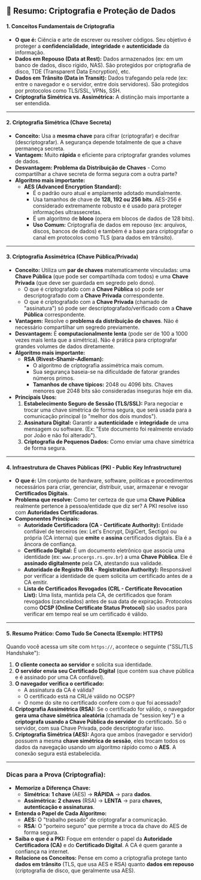 
## 📘 Resumo: Criptografia e Proteção de Dados

#### **1. Conceitos Fundamentais de Criptografia**

*   **O que é:** Ciência e arte de escrever ou resolver códigos. Seu objetivo é proteger a **confidencialidade**, **integridade** e **autenticidade** da informação.
*   **Dados em Repouso (Data at Rest):** Dados armazenados (ex: em um banco de dados, disco rígido, NAS). São protegidos por criptografia de disco, TDE (Transparent Data Encryption), etc.
*   **Dados em Trânsito (Data in Transit):** Dados trafegando pela rede (ex: entre o navegador e o servidor, entre dois servidores). São protegidos por protocolos como TLS/SSL, VPNs, SSH.
*   **Criptografia Simétrica vs. Assimétrica:** A distinção mais importante a ser entendida.

---

#### **2. Criptografia Simétrica (Chave Secreta)**

*   **Conceito:** Usa a **mesma chave** para cifrar (criptografar) e decifrar (descriptografar). A segurança depende totalmente de que a chave permaneça secreta.
*   **Vantagem:** Muito **rápida** e eficiente para criptografar grandes volumes de dados.
*   **Desvantagem:** **Problema da Distribuição de Chaves** - Como compartilhar a chave secreta de forma segura com a outra parte?
*   **Algoritmo mais importante:**
    *   **AES (Advanced Encryption Standard):**
        *   É o padrão ouro atual e amplamente adotado mundialmente.
        *   Usa tamanhos de chave de **128, 192 ou 256 bits**. AES-256 é considerado extremamente robusto e é usado para proteger informações ultrassecretas.
        *   É um algoritmo de **bloco** (opera em blocos de dados de 128 bits).
        *   **Uso Comum:** Criptografia de dados em repouso (ex: arquivos, discos, bancos de dados) e também é a base para criptografar o canal em protocolos como TLS (para dados em trânsito).

---

#### **3. Criptografia Assimétrica (Chave Pública/Privada)**

*   **Conceito:** Utiliza um **par de chaves** matematicamente vinculadas: uma **Chave Pública** (que pode ser compartilhada com todos) e uma **Chave Privada** (que deve ser guardada em segredo pelo dono).
    *   O que é criptografado com a **Chave Pública** só pode ser descriptografado com a **Chave Privada** correspondente.
    *   O que é criptografado com a **Chave Privada** (chamado de "assinatura") só pode ser descriptografado/verificado com a **Chave Pública** correspondente.
*   **Vantagem:** Resolve o **problema da distribuição de chaves**. Não é necessário compartilhar um segredo previamente.
*   **Desvantagem:** É **computacionalmente lenta** (pode ser de 100 a 1000 vezes mais lenta que a simétrica). Não é prática para criptografar grandes volumes de dados diretamente.
*   **Algoritmo mais importante:**
    *   **RSA (Rivest–Shamir–Adleman):**
        *   O algoritmo de criptografia assimétrica mais comum.
        *   Sua segurança baseia-se na dificuldade de fatorar grandes números primos.
        *   **Tamanhos de chave típicos:** 2048 ou 4096 bits. Chaves menores que 2048 bits são consideradas inseguras hoje em dia.
*   **Principais Usos:**
    1.  **Estabelecimento Seguro de Sessão (TLS/SSL):** Para negociar e trocar uma chave simétrica de forma segura, que será usada para a comunicação principal (o "melhor dos dois mundos").
    2.  **Assinatura Digital:** Garantir a **autenticidade** e **integridade** de uma mensagem ou software. (Ex: "Este documento foi realmente enviado por João e não foi alterado").
    3.  **Criptografia de Pequenos Dados:** Como enviar uma chave simétrica de forma segura.

---

#### **4. Infraestrutura de Chaves Públicas (PKI - Public Key Infrastructure)**

*   **O que é:** Um conjunto de hardware, software, políticas e procedimentos necessários para criar, gerenciar, distribuir, usar, armazenar e revogar **Certificados Digitais**.
*   **Problema que resolve:** Como ter certeza de que uma **Chave Pública** realmente pertence à pessoa/entidade que diz ser? A PKI resolve isso com **Autoridades Certificadoras**.
*   **Componentes Principais:**
    *   **Autoridade Certificadora (CA - Certificate Authority):** Entidade confiável de terceiros (ex: Let's Encrypt, DigiCert, Sectigo) ou própria (CA interna) que **emite** e **assina** certificados digitais. Ela é a âncora de confiança.
    *   **Certificado Digital:** É um documento eletrônico que associa uma identidade (ex: `www.procergs.rs.gov.br`) a uma **Chave Pública**. Ele é **assinado digitalmente** pela CA, atestando sua validade.
    *   **Autoridade de Registro (RA - Registration Authority):** Responsável por verificar a identidade de quem solicita um certificado antes de a CA emitir.
    *   **Lista de Certificados Revogados (CRL - Certificate Revocation List):** Uma lista, mantida pela CA, de certificados que foram revogados (cancelados) antes de sua data de expiração. Protocolos como **OCSP (Online Certificate Status Protocol)** são usados para verificar em tempo real se um certificado é válido.

---

#### **5. Resumo Prático: Como Tudo Se Conecta (Exemplo: HTTPS)**

Quando você acessa um site com `https://`, acontece o seguinte ("SSL/TLS Handshake"):

1.  **O cliente conecta ao servidor** e solicita sua identidade.
2.  **O servidor envia seu Certificado Digital** (que contém sua chave pública e é assinado por uma CA confiável).
3.  **O navegador verifica o certificado:**
    *   A assinatura da CA é válida?
    *   O certificado está na CRL/é válido no OCSP?
    *   O nome do site no certificado confere com o que foi acessado?
4.  **Criptografia Assimétrica (RSA):** Se o certificado for válido, o navegador **gera uma chave simétrica aleatória** (chamada de "session key") e a **criptografa usando a Chave Pública do servidor** do certificado. Só o servidor, com sua Chave Privada, pode descriptografar isso.
5.  **Criptografia Simétrica (AES):** Agora que ambos (navegador e servidor) possuem a mesma **chave simétrica de sessão**, eles trocam todos os dados da navegação usando um algoritmo rápido como o **AES**. A conexão segura está estabelecida.

---

### **Dicas para a Prova (Criptografia):**

*   **Memorize a Diferença Chave:**
    *   **Simétrica:** **1 chave** (AES) -> **RÁPIDA** -> para **dados**.
    *   **Assimétrica:** **2 chaves** (RSA) -> **LENTA** -> para **chaves, autenticação e assinaturas**.
*   **Entenda o Papel de Cada Algoritmo:**
    *   **AES:** O "trabalho pesado" de criptografar a comunicação.
    *   **RSA:** O "porteiro seguro" que permite a troca da chave do AES de forma segura.
*   **Saiba o que é a PKI:** Foque em entender o papel da **Autoridade Certificadora (CA)** e do **Certificado Digital**. A CA é quem garante a confiança na internet.
*   **Relacione os Conceitos:** Pense em como a criptografia protege tanto **dados em trânsito** (TLS, que usa AES e RSA) quanto **dados em repouso** (criptografia de disco, que geralmente usa AES).

